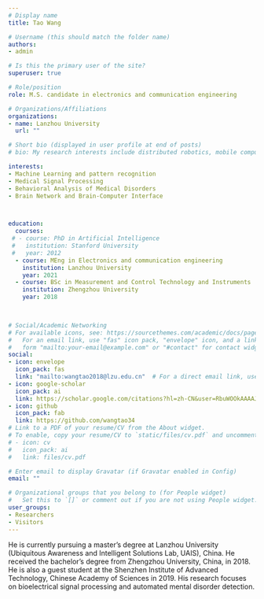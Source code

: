 ```yaml
---
# Display name
title: Tao Wang

# Username (this should match the folder name)
authors:
- admin

# Is this the primary user of the site?
superuser: true

# Role/position
role: M.S. candidate in electronics and communication engineering

# Organizations/Affiliations
organizations:
- name: Lanzhou University
  url: ""

# Short bio (displayed in user profile at end of posts)
# bio: My research interests include distributed robotics, mobile computing and programmable matter.

interests:
- Machine Learning and pattern recognition
- Medical Signal Processing
- Behavioral Analysis of Medical Disorders
- Brain Network and Brain-Computer Interface



education:
  courses:
 # - course: PhD in Artificial Intelligence
 #   institution: Stanford University
 #   year: 2012
  - course: MEng in Electronics and communication engineering
    institution: Lanzhou University
    year: 2021
  - course: BSc in Measurement and Control Technology and Instruments
    institution: Zhengzhou University
    year: 2018
    


# Social/Academic Networking
# For available icons, see: https://sourcethemes.com/academic/docs/page-builder/#icons
#   For an email link, use "fas" icon pack, "envelope" icon, and a link in the
#   form "mailto:your-email@example.com" or "#contact" for contact widget.
social:
- icon: envelope
  icon_pack: fas
  link: "mailto:wangtao2018@lzu.edu.cn"  # For a direct email link, use "wangtao2018@lzu.edu.cn".
- icon: google-scholar
  icon_pack: ai
  link: https://scholar.google.com/citations?hl=zh-CN&user=RbuWOOkAAAAJ
- icon: github
  icon_pack: fab
  link: https://github.com/wangtao34
# Link to a PDF of your resume/CV from the About widget.
# To enable, copy your resume/CV to `static/files/cv.pdf` and uncomment the lines below.
# - icon: cv
#   icon_pack: ai
#   link: files/cv.pdf

# Enter email to display Gravatar (if Gravatar enabled in Config)
email: ""

# Organizational groups that you belong to (for People widget)
#   Set this to `[]` or comment out if you are not using People widget.
user_groups:
- Researchers
- Visitors
---
```

He is currently pursuing a master’s degree at Lanzhou University (Ubiquitous Awareness and Intelligent Solutions Lab, UAIS), China. He received the bachelor’s degree from Zhengzhou University, China, in 2018.  He is also a guest student at the Shenzhen Institute of Advanced Technology, Chinese Academy of Sciences in 2019. His research focuses on bioelectrical signal processing and automated mental disorder detection.
